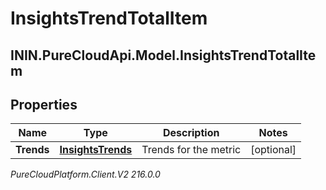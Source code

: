 # InsightsTrendTotalItem

## ININ.PureCloudApi.Model.InsightsTrendTotalItem

## Properties

|Name | Type | Description | Notes|
|------------ | ------------- | ------------- | -------------|
| **Trends** | [**InsightsTrends**](InsightsTrends) | Trends for the metric | [optional] |



_PureCloudPlatform.Client.V2 216.0.0_
